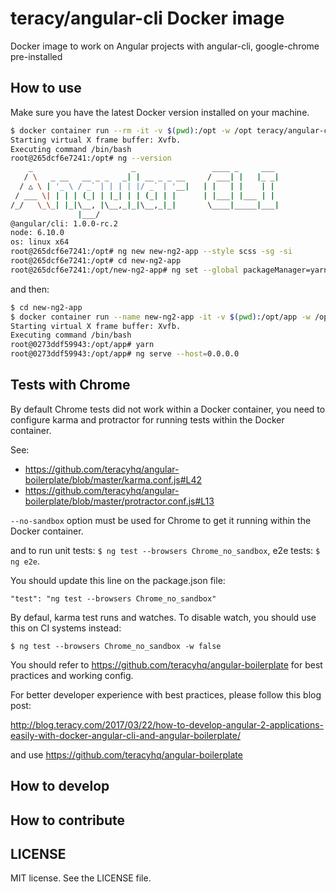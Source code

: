 teracy/angular-cli Docker image
===============================

Docker image to work on Angular projects with angular-cli, google-chrome pre-installed


How to use
----------

Make sure you have the latest Docker version installed on your machine.

```bash
$ docker container run --rm -it -v $(pwd):/opt -w /opt teracy/angular-cli /bin/bash
Starting virtual X frame buffer: Xvfb.
Executing command /bin/bash
root@265dcf6e7241:/opt# ng --version
    _                      _                 ____ _     ___
   / \   _ __   __ _ _   _| | __ _ _ __     / ___| |   |_ _|
  / △ \ | '_ \ / _` | | | | |/ _` | '__|   | |   | |    | |
 / ___ \| | | | (_| | |_| | | (_| | |      | |___| |___ | |
/_/   \_\_| |_|\__, |\__,_|_|\__,_|_|       \____|_____|___|
               |___/
@angular/cli: 1.0.0-rc.2
node: 6.10.0
os: linux x64
root@265dcf6e7241:/opt# ng new new-ng2-app --style scss -sg -si
root@265dcf6e7241:/opt# cd new-ng2-app
root@265dcf6e7241:/opt/new-ng2-app# ng set --global packageManager=yarn
```

and then:

```bash
$ cd new-ng2-app
$ docker container run --name new-ng2-app -it -v $(pwd):/opt/app -w /opt/app -p 4200:4200 teracy/angular-cli /bin/bash
Starting virtual X frame buffer: Xvfb.
Executing command /bin/bash
root@0273ddf59943:/opt/app# yarn
root@0273ddf59943:/opt/app# ng serve --host=0.0.0.0
```

Tests with Chrome
-----------------

By default Chrome tests did not work within a Docker container, you need to configure karma and
protractor for running tests within the Docker container.

See:

- https://github.com/teracyhq/angular-boilerplate/blob/master/karma.conf.js#L42
- https://github.com/teracyhq/angular-boilerplate/blob/master/protractor.conf.js#L13

`--no-sandbox` option must be used for Chrome to get it running within the Docker container.

and to run unit tests: `$ ng test --browsers Chrome_no_sandbox`, e2e tests: `$ ng e2e`.

You should update this line on the package.json file:

```
"test": "ng test --browsers Chrome_no_sandbox"
```

By defaul, karma test runs and watches. To disable watch, you should use this on CI systems instead:

```
$ ng test --browsers Chrome_no_sandbox -w false
```


You should refer to https://github.com/teracyhq/angular-boilerplate for best practices and working config.


For better developer experience with best practices, please follow this blog post:

http://blog.teracy.com/2017/03/22/how-to-develop-angular-2-applications-easily-with-docker-angular-cli-and-angular-boilerplate/

and use https://github.com/teracyhq/angular-boilerplate


How to develop
--------------


How to contribute
-----------------


LICENSE
-------

MIT license. See the LICENSE file.
